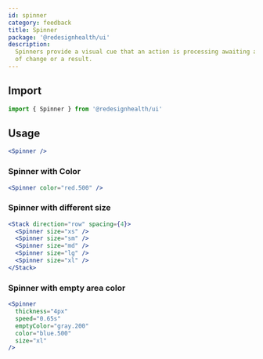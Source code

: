 ```yaml
---
id: spinner
category: feedback
title: Spinner
package: '@redesignhealth/ui'
description:
  Spinners provide a visual cue that an action is processing awaiting a course
  of change or a result.
---
```


## Import

```js
import { Spinner } from '@redesignhealth/ui'
```

## Usage

```jsx
<Spinner />
```

### Spinner with Color

```jsx
<Spinner color="red.500" />
```

### Spinner with different size

```jsx
<Stack direction="row" spacing={4}>
  <Spinner size="xs" />
  <Spinner size="sm" />
  <Spinner size="md" />
  <Spinner size="lg" />
  <Spinner size="xl" />
</Stack>
```

### Spinner with empty area color

```jsx
<Spinner
  thickness="4px"
  speed="0.65s"
  emptyColor="gray.200"
  color="blue.500"
  size="xl"
/>
```
